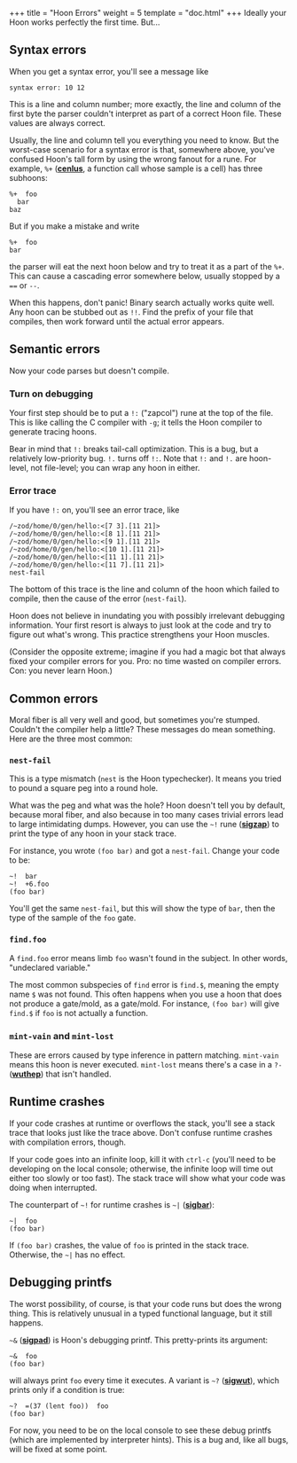 +++
title = "Hoon Errors"
weight = 5
template = "doc.html"
+++
Ideally your Hoon works perfectly the first time.  But...

## Syntax errors

When you get a syntax error, you'll see a message like

```
syntax error: 10 12
```

This is a line and column number; more exactly, the line and
column of the first byte the parser couldn't interpret as part of
a correct Hoon file.  These values are always correct.

Usually, the line and column tell you everything you need to
know.  But the worst-case scenario for a syntax error is that,
somewhere above, you've confused Hoon's tall form by using the
wrong fanout for a rune.  For example, `%+` ([**cenlus**](@/docs/reference/hoon-expressions/rune/cen.md#cenlus),
a function call whose sample is a cell) has three subhoons:

```
%+  foo
  bar
baz
```

But if you make a mistake and write

```
%+  foo
bar
```

the parser will eat the next hoon below and try to treat it as a
part of the `%+`.  This can cause a cascading error somewhere
below, usually stopped by a `==` or `--`.

When this happens, don't panic!  Binary search actually works
quite well.  Any hoon can be stubbed out as `!!`.  Find the
prefix of your file that compiles, then work forward until
the actual error appears.

## Semantic errors

Now your code parses but doesn't compile.

### Turn on debugging

Your first step should be to put a `!:` ("zapcol") rune at the
top of the file.  This is like calling the C compiler with `-g`;
it tells the Hoon compiler to generate tracing hoons.

Bear in mind that `!:` breaks tail-call optimization.  This is a
bug, but a relatively low-priority bug.  `!.` turns off `!:`.
Note that `!:` and `!.` are hoon-level, not file-level; you can
wrap any hoon in either.

### Error trace

If you have `!:` on, you'll see an error trace, like

```
/~zod/home/0/gen/hello:<[7 3].[11 21]>
/~zod/home/0/gen/hello:<[8 1].[11 21]>
/~zod/home/0/gen/hello:<[9 1].[11 21]>
/~zod/home/0/gen/hello:<[10 1].[11 21]>
/~zod/home/0/gen/hello:<[11 1].[11 21]>
/~zod/home/0/gen/hello:<[11 7].[11 21]>
nest-fail
```

The bottom of this trace is the line and column of the hoon which
failed to compile, then the cause of the error (`nest-fail`).

Hoon does not believe in inundating you with possibly irrelevant
debugging information.  Your first resort is always to just look
at the code and try to figure out what's wrong.  This practice
strengthens your Hoon muscles.

(Consider the opposite extreme; imagine if you had a magic bot
that always fixed your compiler errors for you.  Pro: no time
wasted on compiler errors.  Con: you never learn Hoon.)

## Common errors

Moral fiber is all very well and good, but sometimes you're
stumped.  Couldn't the compiler help a little?  These messages do
mean something.  Here are the three most common:

### `nest-fail`

This is a type mismatch (`nest` is the Hoon typechecker).  It
means you tried to pound a square peg into a round hole.

What was the peg and what was the hole?  Hoon doesn't tell you by
default, because moral fiber, and also because in too many cases
trivial errors lead to large intimidating dumps.  However, you
can use the `~!` rune ([**sigzap**](@/docs/reference/hoon-expressions/rune/sig.md#sigzap)) to print the type of
any hoon in your stack trace.

For instance, you wrote `(foo bar)` and got a `nest-fail`.  Change
your code to be:

```
~!  bar
~!  +6.foo
(foo bar)
```

You'll get the same `nest-fail`, but this will show the type of
`bar`, then the type of the sample of the `foo` gate.

### `find.foo`

A `find.foo` error means limb `foo` wasn't found in the subject.
In other words, "undeclared variable."

The most common subspecies of `find` error is `find.$`, meaning
the empty name `$` was not found.  This often happens when you
use a hoon that does not produce a gate/mold, as a gate/mold. For
instance, `(foo bar)` will give `find.$` if `foo` is not actually a
function.

### `mint-vain` and `mint-lost`

These are errors caused by type inference in pattern matching.
`mint-vain` means this hoon is never executed.  `mint-lost` means
there's a case in a `?-` ([**wuthep**](@/docs/reference/hoon-expressions/rune/wut.md#wuthep)) that isn't handled.

## Runtime crashes

If your code crashes at runtime or overflows the stack, you'll
see a stack trace that looks just like the trace above.  Don't
confuse runtime crashes with compilation errors, though.

If your code goes into an infinite loop, kill it with `ctrl-c` (you'll
need to be developing on the local console; otherwise, the
infinite loop will time out either too slowly or too fast).  The
stack trace will show what your code was doing when interrupted.

The counterpart of `~!` for runtime crashes is `~|`
([**sigbar**](@/docs/reference/hoon-expressions/rune/sig.md#sigbar)):

```
~|  foo
(foo bar)
```

If `(foo bar)` crashes, the value of `foo` is printed in the
stack trace.  Otherwise, the `~|` has no effect.

## Debugging printfs

The worst possibility, of course, is that your code runs but does
the wrong thing.  This is relatively unusual in a typed
functional language, but it still happens.

`~&` ([**sigpad**](@/docs/reference/hoon-expressions/rune/sig.md#sigpad)) is Hoon's debugging printf.
This pretty-prints its argument:

```
~&  foo
(foo bar)
```

will always print `foo` every time it executes.  A variant is
`~?` ([**sigwut**](@/docs/reference/hoon-expressions/rune/sig.md#sigwut)), which prints only if a condition is
true:

```
~?  =(37 (lent foo))  foo
(foo bar)
```

For now, you need to be on the local console to see these debug
printfs (which are implemented by interpreter hints).  This is a
bug and, like all bugs, will be fixed at some point.
